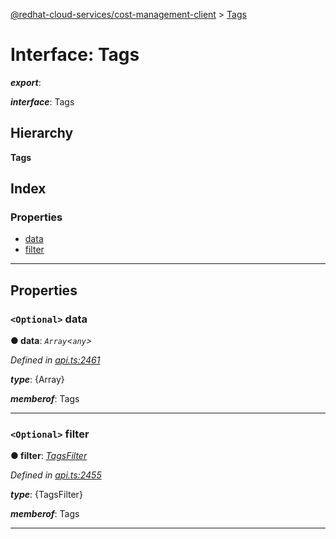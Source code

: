 [@redhat-cloud-services/cost-management-client](../README.md) > [Tags](../interfaces/tags.md)

# Interface: Tags

*__export__*: 

*__interface__*: Tags

## Hierarchy

**Tags**

## Index

### Properties

* [data](tags.md#data)
* [filter](tags.md#filter)

---

## Properties

<a id="data"></a>

### `<Optional>` data

**● data**: *`Array`<`any`>*

*Defined in [api.ts:2461](https://github.com/RedHatInsights/javascript-clients/blob/master/packages/cost-management/api.ts#L2461)*

*__type__*: {Array}

*__memberof__*: Tags

___
<a id="filter"></a>

### `<Optional>` filter

**● filter**: *[TagsFilter](tagsfilter.md)*

*Defined in [api.ts:2455](https://github.com/RedHatInsights/javascript-clients/blob/master/packages/cost-management/api.ts#L2455)*

*__type__*: {TagsFilter}

*__memberof__*: Tags

___


